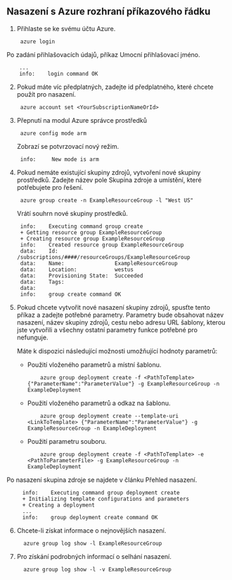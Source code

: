 ## <a name="how-to-deploy-with-azure-cli"></a>Nasazení s Azure rozhraní příkazového řádku

1. Přihlaste se ke svému účtu Azure.

        azure login

  Po zadání přihlašovacích údajů, příkaz Umocní přihlašovací jméno.

        ...
        info:    login command OK

2. Pokud máte víc předplatných, zadejte id předplatného, které chcete použít pro nasazení.

        azure account set <YourSubscriptionNameOrId>

3. Přepnutí na modul Azure správce prostředků

        azure config mode arm

   Zobrazí se potvrzovací nový režim.

        info:     New mode is arm

4. Pokud nemáte existující skupiny zdrojů, vytvoření nové skupiny prostředků. Zadejte název pole Skupina zdroje a umístění, které potřebujete pro řešení.

        azure group create -n ExampleResourceGroup -l "West US"

   Vrátí souhrn nové skupiny prostředků.

        info:    Executing command group create
        + Getting resource group ExampleResourceGroup
        + Creating resource group ExampleResourceGroup
        info:    Created resource group ExampleResourceGroup
        data:    Id:                  /subscriptions/####/resourceGroups/ExampleResourceGroup
        data:    Name:                ExampleResourceGroup
        data:    Location:            westus
        data:    Provisioning State:  Succeeded
        data:    Tags:
        data:
        info:    group create command OK

5. Pokud chcete vytvořit nové nasazení skupiny zdrojů, spusťte tento příkaz a zadejte potřebné parametry. Parametry bude obsahovat název nasazení, název skupiny zdrojů, cestu nebo adresu URL šablony, kterou jste vytvořili a všechny ostatní parametry funkce potřebné pro nefunguje.

   Máte k dispozici následující možnosti umožňující hodnoty parametrů:

   - Použití vloženého parametrů a místní šablonu.

             azure group deployment create -f <PathToTemplate> {"ParameterName":"ParameterValue"} -g ExampleResourceGroup -n ExampleDeployment

   - Použití vloženého parametrů a odkaz na šablonu.

             azure group deployment create --template-uri <LinkToTemplate> {"ParameterName":"ParameterValue"} -g ExampleResourceGroup -n ExampleDeployment

   - Použití parametru souboru.

             azure group deployment create -f <PathToTemplate> -e <PathToParameterFile> -g ExampleResourceGroup -n ExampleDeployment

  Po nasazení skupina zdroje se najdete v článku Přehled nasazení.

         info:    Executing command group deployment create
         + Initializing template configurations and parameters
         + Creating a deployment
         ...
         info:    group deployment create command OK


6. Chcete-li získat informace o nejnovějších nasazení.

         azure group log show -l ExampleResourceGroup

7. Pro získání podrobných informací o selhání nasazení.

         azure group log show -l -v ExampleResourceGroup
